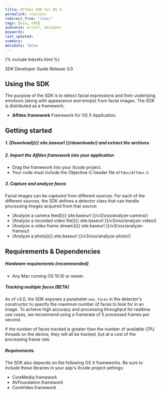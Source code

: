 ```yaml
---
title: Affdex SDK for OS X  
permalink: /v3/osx/  
redirect_from: "/osx/"
tags: [osx, sdk]  
audience: writer, designer  
keywords:  
last_updated:  
summary:  
metadata: false
---
```


{% include linkrefs.html %}

SDK Developer Guide Release 3.0

## Using the SDK

The purpose of the SDK is to detect facial expressions and their underlying emotions (along with appearance and emojis) from facial images. The SDK is distributed as a framework:

* **Affdex.framework** Framework for OS X  Application. 

## Getting started

##### 1. [Download]({{ site.baseurl }}/downloads/) and extract the archives  

##### 2. Import the Affdex framework into your application
* Drag the framework into your Xcode project.
* Your code must include the Objective-C header file `Affdex/Affdex.h`

##### 3. Capture and analyze faces  

Facial images can be captured from different sources. For each of the different sources, the SDK defines a detector class that can handle processing images acquired from that source:

* [Analyze a camera feed]({{ site.baseurl }}/v3/osx/analyze-camera/)
* [Analyze a recorded video file]({{ site.baseurl }}/v3/osx/analyze-video/)
* [Analyze a video frame stream]({{ site.baseurl }}/v3/osx/analyze-frames/)
* [Analyze a photo]({{ site.baseurl }}/v3/osx/analyze-photo/)

## Requirements & Dependencies

##### Hardware requirements (recommended)

*	Any Mac running OS 10.10 or newer.

##### Tracking multiple faces (BETA)
As of v3.0, the SDK exposes a parameter `max_faces` in the detector's constructor to specify the maximum number of faces to look for in an image. To achieve high accuracy and processing throughput for realtime use cases, we recommend using a framerate of 5 processed frames per second.  

If the number of faces tracked is greater than the number of available CPU threads on the device, they will all be tracked, but at a cost of the processing frame rate.


##### Requirements

The SDK also depends on the following OS X frameworks. Be sure to include these libraries in your app's Xcode project settings:

* CoreMedia.framework
* AVFoundation.framework
* CoreVideo.framework